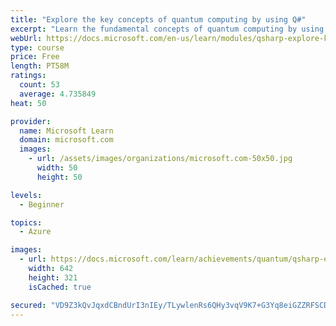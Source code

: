```yaml
---
title: "Explore the key concepts of quantum computing by using Q#"
excerpt: "Learn the fundamental concepts of quantum computing by using tools in Q# and the Quantum Development Kit."
webUrl: https://docs.microsoft.com/en-us/learn/modules/qsharp-explore-key-concepts-quantum-computing/
type: course
price: Free
length: PT58M
ratings:
  count: 53
  average: 4.735849
heat: 50

provider:
  name: Microsoft Learn
  domain: microsoft.com
  images:
    - url: /assets/images/organizations/microsoft.com-50x50.jpg
      width: 50
      height: 50

levels:
  - Beginner

topics:
  - Azure

images:
  - url: https://docs.microsoft.com/learn/achievements/quantum/qsharp-explore-key-concepts-quantum-computing-social.png
    width: 642
    height: 321
    isCached: true

secured: "VD9Z3kQvJqxdCBndUrI3nIEy/TLywlenRs6QHy3vqV9K7+G3Yq8eiGZZRFSCDEmjex2v7EUfte+bwGCXA/ixE1uto9msii6qH5Z5jBoN1mndg73uY5b7mavWLCsqVNHJaFtfxTgj6BBAOE+ca1BNINj9lB07e0P/fR319oML1oVpO5elgO7KaTNcZKojm72Bo9jBPwCWq2S3fMeFxxC5L/JyqHl/pvBbvdWcdp9dUzSvTpQ/Wv1PkJTYIBFvbKg8IrIx/7mO5UsJoa9wKm19LDLEa7Ec/QxqUyAC1bWy8PTlGWGIy8XbdQkKs7hjxujLEAKjmGzvB5dFsKojumRbH9PgmSpFc5HmDUR1b6LzBKl4jlBahqTfupA20AQwv5Y0H8TAaoBw2SPF2vovQUg3A4mTPOzTX55r5s4B8gFnAjc=;qIwW9+bP3yBqK5nNlw3rqA=="
---
```


